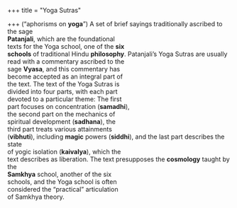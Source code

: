 +++
title = "Yoga Sutras"

+++
(“aphorisms on **yoga**”) A set of brief sayings traditionally ascribed to the sage  
**Patanjali**, which are the foundational  
texts for the Yoga school, one of the **six**  
**schools** of traditional Hindu **philosophy**. Patanjali’s Yoga Sutras are usually  
read with a commentary ascribed to the  
sage **Vyasa**, and this commentary has  
become accepted as an integral part of  
the text. The text of the Yoga Sutras is  
divided into four parts, with each part  
devoted to a particular theme: The first  
part focuses on concentration (**samadhi**),  
the second part on the mechanics of  
spiritual development (**sadhana**), the  
third part treats various attainments  
(**vibhuti**), including **magic** powers (**siddhi**), and the last part describes the state  
of yogic isolation (**kaivalya**), which the  
text describes as liberation. The text presupposes the **cosmology** taught by the  
**Samkhya** school, another of the six  
schools, and the Yoga school is often  
considered the “practical” articulation  
of Samkhya theory.
